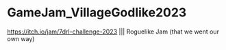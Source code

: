# GameJam_VillageGodlike2023
https://itch.io/jam/7drl-challenge-2023 ||| Roguelike Jam (that we went our own way)
